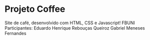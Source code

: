 # Projeto Coffee

Site de café, desenvolvido com HTML, CSS e Javascript!
FBUNI
Participantes:
Eduardo Henrique Rebouças Queiroz
Gabriel Meneses Fernandes

